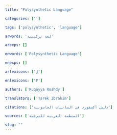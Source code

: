 ```yaml
---
title: "Polysynthetic Language"

categories: ['']

tags: ['polysynthetic', 'language']

arwords: 'لغة تركيبية'

arexps: []

enwords: ['Polysynthetic Language']

enexps: []

arlexicons: ['ل']

enlexicons: ['P']

authors: ['Ruqayya Roshdy']

translators: ['Tarek Ibrahim']

citations: ['دليل أكسفورد في السانيات الحاسوبية']

sources: ['المنظمة العربية للترجمة']

slug: ""
---
```

